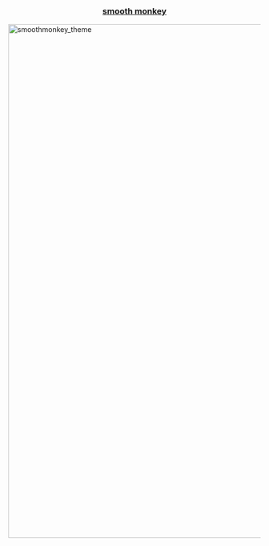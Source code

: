 <h3 align="center"><a href="https://github.com/sebastianpulido/oh-my-zsh">smooth monkey</a></h3>

<img width="1027" alt="smoothmonkey_theme" src="https://user-images.githubusercontent.com/17438047/114495050-c45aa380-9c60-11eb-97be-3ae2a068d1c0.png">
